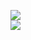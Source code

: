 [![](https://img.shields.io/badge/Made%20With-Github%20Spray-lightgrey.svg?style=for-the-badge&logo=github)](https://github.com/Annihil/github-spray#9211)  
[![](https://i.imgur.com/2DrTn0Z.gif)](https://github.com/Annihil/github-spray)